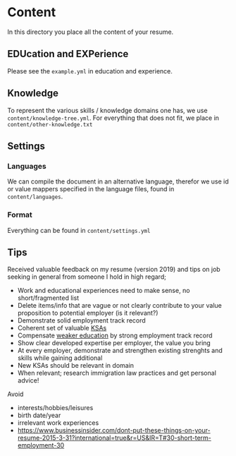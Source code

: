 # Content

In this directory you place all the content of your resume.

## EDUcation and EXPerience
Please see the `example.yml` in education and experience.

## Knowledge

To represent the various skills / knowledge domains one has,
we use `content/knowledge-tree.yml`.
For everything that does not fit,
we place in `content/other-knowledge.txt`

## Settings

### Languages
We can compile the document in an alternative language,
therefor we use id or value mappers specified in the language files,
found in `content/languages`.

### Format

Everything can be found in `content/settings.yml`

## Tips

Received valuable feedback on my resume (version 2019) and tips on job seeking in general from someone I hold in high regard;

- Work and educational experiences need to make sense, no short/fragmented list
- Delete items/info that are vague or not clearly contribute to your value proposition to potential employer (is it relevant?)
- Demonstrate solid employment track record
- Coherent set of valuable [KSAs](https://www.thebalancecareers.com/understanding-knowledge-skills-and-abilities-ksa-2275329)
- Compensate [weaker education](https://tiogatours.nl/voorpret/infotheek/onderwijs/amerika/community-college/) by strong employment track record
- Show clear developed expertise per employer, the value you bring
- At every employer, demonstrate and strengthen existing strenghts and skills while gaining additional
- New KSAs should be relevant in domain
- When relevant; research immigration law practices and get personal advice!


Avoid
- interests/hobbies/leisures
- birth date/year
- irrelevant work experiences
- https://www.businessinsider.com/dont-put-these-things-on-your-resume-2015-3-31?international=true&r=US&IR=T#30-short-term-employment-30

